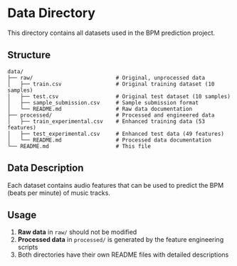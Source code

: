 # Data Directory

This directory contains all datasets used in the BPM prediction project.

## Structure

```
data/
├── raw/                          # Original, unprocessed data
│   ├── train.csv                 # Original training dataset (10 samples)
│   ├── test.csv                  # Original test dataset (10 samples)
│   ├── sample_submission.csv     # Sample submission format
│   └── README.md                 # Raw data documentation
├── processed/                    # Processed and engineered data
│   ├── train_experimental.csv    # Enhanced training data (53 features)
│   ├── test_experimental.csv     # Enhanced test data (49 features)
│   └── README.md                 # Processed data documentation
└── README.md                     # This file
```

## Data Description

Each dataset contains audio features that can be used to predict the BPM (beats per minute) of music tracks.

## Usage

1. **Raw data** in `raw/` should not be modified
2. **Processed data** in `processed/` is generated by the feature engineering scripts
3. Both directories have their own README files with detailed descriptions
